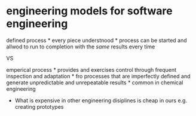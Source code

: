 # engineering models for software engineering

defined process
    * every piece understnood
    * process can be started and allwod to run to completion with the *same* results every time

VS

emperical process
    * provides and exercises control through frequent inspection and adaptation
    * fro processes that are imperfectly defined and generate unpredictable and unrepeatable results
    * common in chemical engineering

* What is expensive in other engineering disiplines is cheap in ours e.g. creating prototypes